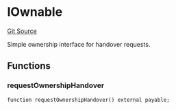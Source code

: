 # IOwnable
[Git Source](https://github.com/NaniDAO/accounts/blob/63982073a58fb6da94e594d61906f20468a541f4/src/ownership/Keys.sol)

Simple ownership interface for handover requests.


## Functions
### requestOwnershipHandover


```solidity
function requestOwnershipHandover() external payable;
```


